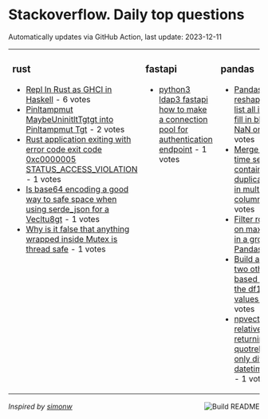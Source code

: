 # Stackoverflow. Daily top questions 

Automatically updates via GitHub Action, last update: <!-- date starts -->2023-12-11<!-- date ends -->


<table><tr><td valign="top" width="33%">

### rust
<!-- rust starts -->
* [Repl In Rust as GHCI in Haskell](https://stackoverflow.com/questions/77636478/repl-in-rust-as-ghci-in-haskell) - 6 votes
* [Pinltampmut MaybeUninitltTgtgt into Pinltampmut Tgt](https://stackoverflow.com/questions/77637075/pinmut-maybeuninitt-into-pinmut-t) - 2 votes
* [Rust application exiting with error code exit code 0xc0000005 STATUS_ACCESS_VIOLATION](https://stackoverflow.com/questions/77638621/rust-application-exiting-with-error-code-exit-code-0xc0000005-status-access) - 1 votes
* [Is base64 encoding a good way to safe space when using serde_json for a Vecltu8gt](https://stackoverflow.com/questions/77636160/is-base64-encoding-a-good-way-to-safe-space-when-using-serde-json-for-a-vecu8) - 1 votes
* [Why is it false that anything wrapped inside Mutex is thread safe](https://stackoverflow.com/questions/77636874/why-is-it-false-that-anything-wrapped-inside-mutex-is-thread-safe) - 1 votes
<!-- rust ends -->
</td><td valign="top" width="34%">


### fastapi
<!-- fastapi starts -->
* [python3 ldap3 fastapi how to make a connection pool for authentication endpoint](https://stackoverflow.com/questions/77634774/python3-ldap3-fastapi-how-to-make-a-connection-pool-for-authentication-endpoi) - 1 votes
<!-- fastapi ends -->
</td><td valign="top" width="34%">


### pandas
<!-- pandas starts -->
* [Pandas table reshape puzzle  list all items and fill in blanks with NaN or 0](https://stackoverflow.com/questions/77636346/pandas-table-reshape-puzzle-list-all-items-and-fill-in-blanks-with-nan-or-0) - 1 votes
* [Merge different time series containing duplicate values in multiple columns](https://stackoverflow.com/questions/77640854/merge-different-time-series-containing-duplicate-values-in-multiple-columns) - 1 votes
* [Filter rows based on maxmin value in a group in Pandas](https://stackoverflow.com/questions/77635238/filter-rows-based-on-max-min-value-in-a-group-in-pandas) - 1 votes
* [Build a df from two other df based on 01 in the df1 and the values in df2](https://stackoverflow.com/questions/77633675/build-a-df-from-two-other-df-based-on-0-1-in-the-df1-and-the-values-in-df2) - 1 votes
* [npvectorize and relativedelta returning quotrelativedelta only diffs datetimedatequot](https://stackoverflow.com/questions/77637675/np-vectorize-and-relativedelta-returning-relativedelta-only-diffs-datetime-date) - 1 votes
<!-- pandas ends -->
</td></tr></table>

<a href="https://github.com/hp0404/hp0404/actions"><img src="https://github.com/hp0404/hp0404/workflows/Build%20README/badge.svg" align="right" alt="Build README"></a> <p>*Inspired by  [simonw](https://github.com/simonw/simonw)*</p>
